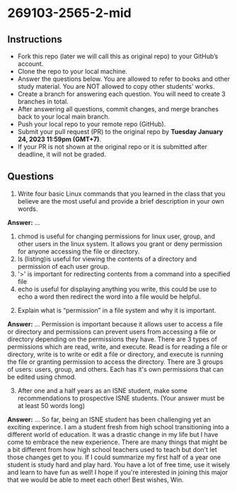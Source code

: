 # 269103-2565-2-mid

## Instructions

- Fork this repo (later we will call this as original repo) to your GitHub’s account. 
- Clone the repo to your local machine.
- Answer the questions below. You are allowed to refer to books and other study material. You are NOT allowed to copy other students’ works. 
- Create a branch for answering each question. You will need to create 3 branches in total.
- After answering all questions, commit changes, and merge branches back to your local main branch.
- Push your local repo to your remote repo (GitHub).
- Submit your pull request (PR) to the original repo by **Tuesday January 24, 2023 11:59pm (GMT+7)**.
- If your PR is not shown at the original repo or it is submitted after deadline, it will not be graded.

## Questions

1. Write four basic Linux commands that you learned in the class that you believe are the most useful and provide a brief description in your own words. 

**Answer:** ...
1)  chmod is useful for changing permissions for linux user, group, and other users in the linux system. 
    It allows you grant or deny permission for anyone accessing the file or directory.
2)  ls (listing)is useful for viewing the contents of a directory and permission of each user group.
3)  '>' is important for redirecting contents from a command into a specified file
4)  echo is useful for displaying anything you write, this could be use to echo a word then redirect the word into a file would be helpful.


2. Explain what is “permission” in a file system and why it is important.

**Answer:** ...
Permission is important because it allows user to access a file or directory and permissions can prevent users from accessing a file or directory depending on the permissions they have. There are 3 types of permissions which are read, write, and execute. Read is for reading a file or directory, write is to write or edit a file or directory, and execute is running the file or granting permission to access the directory. There are 3 groups of users: users, group, and others. Each has it's own permissions that can be edited using chmod.


3. After one and a half years as an ISNE student, make some recommendations to prospective ISNE students. (Your answer must be at least 50 words long)

**Answer:** ...
So far, being an ISNE student has been challenging yet an exciting experince. I am a student fresh from high school transitioning into a different world of education. It was a drastic change in my life but I have come to embrace the new experience. There are many things that might be a bit different from how high school teachers used to teach but don't let those changes get to you. If I could summarize my first half of a year one student is study hard and play hard. You have a lot of free time, use it wisely and learn to have fun as well! I hope if you're interested in joining this major that we would be able to meet each other! Best wishes, Win.
